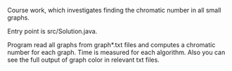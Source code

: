 Course work, which investigates finding the chromatic number in all small graphs.

Entry point is src/Solution.java.

Program read all graphs from graph*.txt files and computes a chromatic number for each graph. Time is measured for each algorithm. Also you can see the full output of graph color in relevant txt files.